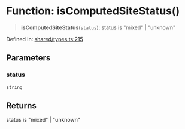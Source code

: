 # Function: isComputedSiteStatus()

> **isComputedSiteStatus**(`status`): status is "mixed" \| "unknown"

Defined in: [shared/types.ts:215](https://github.com/Nick2bad4u/Uptime-Watcher/blob/main/shared/types.ts#L215)

## Parameters

### status

`string`

## Returns

status is "mixed" \| "unknown"

